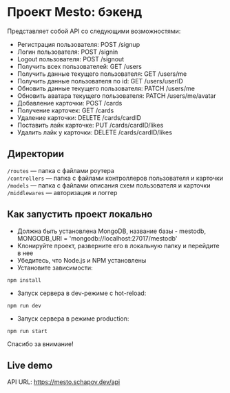 # Проект Mesto: бэкенд
Представляет собой API со следующими возможностями:

* Регистрация пользователя: POST /signup
* Логин пользователя: POST /signin
* Logout пользователя: POST /signout
* Получить всех пользователей: GET /users
* Получить данные текущего пользователя: GET /users/me
* Получить данные пользователя по id: GET /users/userID
* Обновить данные текущего пользователя: PATCH /users/me
* Обновить аватара текущего пользователя: PATCH /users/me/avatar
* Добавление карточки: POST /cards
* Получение карточек: GET /cards
* Удаление карточки: DELETE /cards/cardID
* Поставить лайк карточке: PUT /cards/cardID/likes
* Удалить лайк у карточки: DELETE /cards/cardID/likes



## Директории

`/routes` — папка с файлами роутера  
`/controllers` — папка с файлами контроллеров пользователя и карточки   
`/models` — папка с файлами описания схем пользователя и карточки
`/middlewares` — авторизация и логгер

## Как запустить проект локально

* Должна быть установлена MongoDB, название базы - mestodb, MONGODB_URI = 'mongodb://localhost:27017/mestodb'
* Клонируйте проект, разверните его в локальную папку и перейдите в нее
* Убедитесь, что Node.js и NPM установлены
* Установите зависимости:
```shell
npm install
```
* Запуск сервера в dev-режиме с hot-reload:
```shell
npm run dev
```
* Запуск сервера в режиме production:
```shell
npm run start
```
Спасибо за внимание!

## Live demo

API URL: https://mesto.schapov.dev/api


